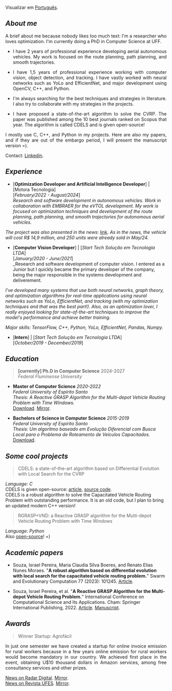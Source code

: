 Visualizar em [Português](./index-pt-br.md).

## _About me_

<p align="justify">A brief about me because nobody likes too much text: I'm a researcher who loves optimization. I'm currently doing a PhD in Computer Science at UFF.</p>


*   <p align="justify">I have 2 years of professional experience developing aerial autonomous vehicles. My work is focused on the route planning, path planning, and smooth trajectories.</p>
*    <p align="justify">I have 1,5 years of professional experience working with computer vision, object detection, and tracking. I have vastly worked with neural networks such as YoLo and EfficientNet, and major development using OpenCV, C++, and Python.</p>
*    <p align="justify">I'm always searching for the best techniques and strategies in literature. I also try to collaborate with my strategies in the projects.</p>
*    <p align="justify">I have proposed a state-of-the-art algorithm to solve the CVRP. The paper was published among the 10 best journals ranked on Scopus that year. The algorithm is called CDELS and is given open-source!</p>


<p align="justify">I mostly use C, C++, and Python in my projects. Here are also my papers, and if they are out of the embargo period, I will present the manuscript version =).</p>

Contact: [Linkedin](https://www.linkedin.com/in/israel-souza-06737118b).


## _Experience_

* [**Optimization Developer and Artificial Intelligence Developer**] | [Motora Tecnologia]  
[_February/2022 - August/2024_]  
_Research and software development in autonomous vehicles. Work in collaboration with EMBRAER for the eVTOL development. My work is focused on optimization techniques and development of the route planning, path planning, and smooth trajectories for autonomous aerial vehicles._

_The project was also presented in the news:_ [link](https://tribunaonline.com.br/economia/tecnologia-capixaba-no-carro-voador-da-embraer-139290).
_As in the news, the vehicle will cost R$ 14,9 million, and 250 units were already sold in May/24._


* [**Computer Vision Developer**] | [_Start Tech Solução em Tecnologia LTDA_]  
[_January/2020 - June/2021_]  
_Research and software development of computer vision. I entered as a Junior but I quickly became the primary developer of the company, being the major responsible in the systems development and deliverement.

_I've developed many systems that use both neural networks, graph theory, and optimization algorithms for real-time applications using neural networks such as YoLo, EfficientNet, and tracking (with my optimization techniques and that was the best part!). Also, as an optimization lover, I really enjoyed looking for state-of-the-art techniques to improve the model's performance and achieve better training._

_Major skills: TensorFlow, C++, Python, YoLo, EfficientNet, Pandas, Numpy._


* [**Intern**] | [_Start Tech Solução em Tecnologia LTDA_]  
[_October/2019 - December/2019_]


## _Education_

> **[currently] Ph.D in Computer Science** 2024-2027  
> _Federal Fluminense University_


* **Master of Computer Science** _2020-2022_  
_Federal University of Espírito Santo_  
_Thesis: A Reactive GRASP Algorithm for the Multi-depot Vehicle Routing Problem with Time Windows._  
[Download](https://repositorio.ufes.br/server/api/core/bitstreams/bc535170-c0ac-4cfd-93a0-8ee2114e5cf5/content).
[Mirror](./articles/thesis/2022-thesis.pdf).


* **Bachelors of Science in Computer Science** _2015-2019_  
_Federal University of Espírito Santo_  
_Thesis: Um algoritmo baseado em Evolução Diferencial com Busca Local para o Problema de Roteamento de Veículos Capacitados._  
[Download](https://github.com/israelpereira55/israelpereira55.github.io/blob/main/articles/thesis/bsc-thesis-2019.pdf).


## _Some cool projects_

> CDELS: a state-of-the-art algorithm based on Differential Evolution with Local Search for the CVRP

_Language: C_  
CDELS is given open-source: [article](https://www.sciencedirect.com/science/article/pii/S2210650223000196), [source code](https://github.com/israelpereira55/CDELS).  
CDELS is a robust algorithm to solve the Capacitated Vehicle Routing Problem with outstanding performance. It is an old code, but I plan to bring an updated modern C++ version!


> RGRASP+VND: a Reactive GRASP algorithm for the Multi-depot Vehicle Routing Problem with Time Windows

_Language: Python_  
Also [open-source](https://github.com/israelpereira55/MDVRPTW)! =)


## _Academic papers_

* Souza, Israel Pereira, Maria Claudia Silva Boeres, and Renato Elias Nunes Moraes. "**A robust algorithm based on differential evolution with local search for the capacitated vehicle routing problem.**" Swarm and Evolutionary Computation 77 (2023): 101245.
[Article](https://www.sciencedirect.com/science/article/pii/S2210650223000196).


* Souza, Israel Pereira, et al. "**A Reactive GRASP Algorithm for the Multi-depot Vehicle Routing Problem.**" International Conference on Computational Science and Its Applications. Cham: Springer International Publishing, 2022.
[Article](https://link.springer.com/chapter/10.1007/978-3-031-10562-3_7).
[Manuscript](https://github.com/israelpereira55/israelpereira55.github.io/blob/main/articles/MDVRP_ICCSA_2022_LNCS.pdf).


## _Awards_

> Winner Startup: Agrofácil

<p align="justify">In just one semester we have created a startup for online invoice emission for rural workers because in a few years online emission for rural workers would become mandatory in our country. We achieved first place in the event, obtaining U$10 thousand dollars in Amazon services, among free consultancy services and other prizes.</p>  

[News on Radar Digital](https://radardigital.net/noticias/ecossistema-de-inovacao-capixaba-realiza-o-2o-demoday-na-ufes/). [Mirror](https://github.com/israelpereira55/israelpereira55.github.io/blob/main/news/agrofacil/radardigital.pdf).  
[News on Revista UFES](https://www.ufes.br/conteudo/startup-agrofacil-vence-o-primeiro-demoday-de-2019). [Mirror](https://github.com/israelpereira55/israelpereira55.github.io/blob/main/news/agrofacil/revistaufes.pdf).
